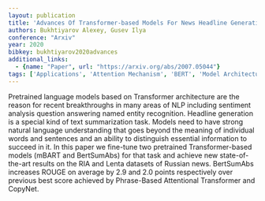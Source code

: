 ```yaml
---
layout: publication
title: 'Advances Of Transformer-based Models For News Headline Generation'
authors: Bukhtiyarov Alexey, Gusev Ilya
conference: "Arxiv"
year: 2020
bibkey: bukhtiyarov2020advances
additional_links:
  - {name: "Paper", url: "https://arxiv.org/abs/2007.05044"}
tags: ['Applications', 'Attention Mechanism', 'BERT', 'Model Architecture', 'Pretraining Methods', 'RAG', 'Transformer']
---
```

Pretrained language models based on Transformer architecture are the reason for recent breakthroughs in many areas of NLP including sentiment analysis question answering named entity recognition. Headline generation is a special kind of text summarization task. Models need to have strong natural language understanding that goes beyond the meaning of individual words and sentences and an ability to distinguish essential information to succeed in it. In this paper we fine-tune two pretrained Transformer-based models (mBART and BertSumAbs) for that task and achieve new state-of-the-art results on the RIA and Lenta datasets of Russian news. BertSumAbs increases ROUGE on average by 2.9 and 2.0 points respectively over previous best score achieved by Phrase-Based Attentional Transformer and CopyNet.
